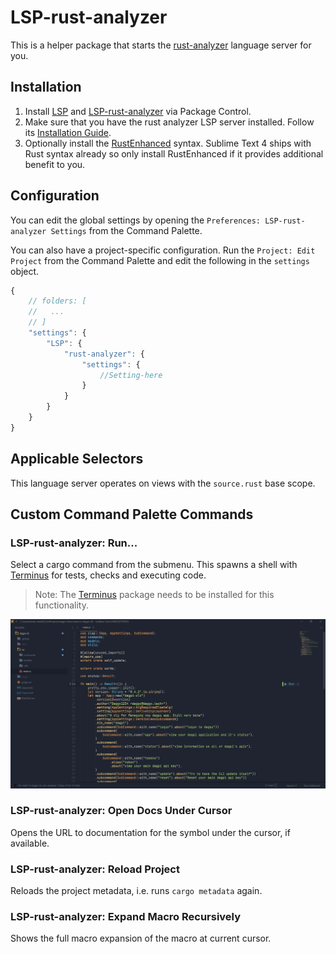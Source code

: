 # LSP-rust-analyzer

This is a helper package that starts the [rust-analyzer](https://github.com/rust-analyzer/rust-analyzer) language server for you.

## Installation

1. Install [LSP](https://packagecontrol.io/packages/LSP) and [LSP-rust-analyzer](https://packagecontrol.io/packages/LSP-rust-analyzer) via Package Control.
2. Make sure that you have the rust analyzer LSP server installed. Follow its [Installation Guide](https://rust-analyzer.github.io/manual.html#rust-analyzer-language-server-binary).
3. Optionally install the [RustEnhanced](https://packagecontrol.io/packages/Rust%20Enhanced) syntax. Sublime Text 4 ships with Rust syntax already so only install RustEnhanced if it provides additional benefit to you.

## Configuration

You can edit the global settings by opening the `Preferences: LSP-rust-analyzer Settings` from the Command Palette.

You can also have a project-specific configuration. Run the `Project: Edit Project` from the Command Palette and edit the following in the `settings` object.

```js
{
    // folders: [
    //   ...
    // ]
    "settings": {
        "LSP": {
            "rust-analyzer": {
                "settings": {
                    //Setting-here
                }
            }
        }
    }
}
```

## Applicable Selectors

This language server operates on views with the `source.rust` base scope.

## Custom Command Palette Commands

### LSP-rust-analyzer: Run...

Select a cargo command from the submenu. This spawns a shell with [Terminus](https://packagecontrol.io/packages/Terminus) for tests, checks and executing code.

> Note: The [Terminus](https://packagecontrol.io/packages/Terminus) package needs to be installed for this functionality.

![Example](./images/commands.gif)

### LSP-rust-analyzer: Open Docs Under Cursor

Opens the URL to documentation for the symbol under the cursor, if available.

### LSP-rust-analyzer: Reload Project

Reloads the project metadata, i.e. runs `cargo metadata` again.

### LSP-rust-analyzer: Expand Macro Recursively

Shows the full macro expansion of the macro at current cursor.
